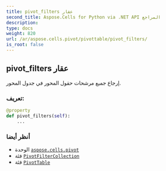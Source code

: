```yaml
---
title: pivot_filters عقار
second_title: Aspose.Cells for Python via .NET API المراجع
description:
type: docs
weight: 820
url: /ar/aspose.cells.pivot/pivottable/pivot_filters/
is_root: false
---
```

##  pivot_filters عقار

إرجاع جميع مرشحات حقول المحور في جدول المحور.
###  تعريف:
```python
@property
def pivot_filters(self):
    ...
```

###  أنظر أيضا
* الوحدة [`aspose.cells.pivot`](../../)
* فئة [`PivotFilterCollection`](/cells/python-net/ar/aspose.cells.pivot/pivotfiltercollection)
* فئة [`PivotTable`](/cells/python-net/ar/aspose.cells.pivot/pivottable)
